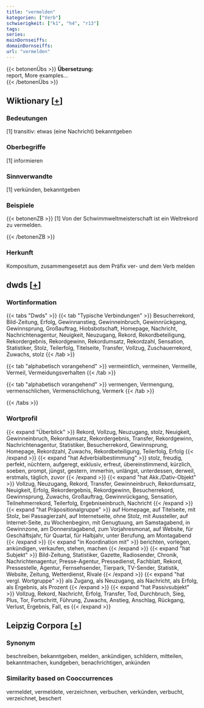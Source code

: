 ```yaml
---
title: "vermelden"
kategorien: ["Verb"]
schwierigkeit: ["k1", "h4", "r13"]
tags:
series:
mainDornseiffs:
domainDornseiffs:
url: "vermelden"
---
```


{{< betonenÜbs >}}
**Übersetzung:**  
report, More examples...  
{{< /betonenÜbs >}}

## Wiktionary [[+](https://de.wiktionary.org/wiki/vermelden)]

### Bedeutungen
[1] transitiv: etwas (eine Nachricht) bekanntgeben  

### Oberbegriffe
[1] informieren  

### Sinnverwandte
[1] verkünden, bekanntgeben  

### Beispiele
{{< betonenZB >}}
[1] Von der Schwimmweltmeisterschaft ist ein Weltrekord zu vermelden.  

{{< /betonenZB >}}
### Herkunft
Kompositum, zusammengesetzt aus dem Präfix ver- und dem Verb melden  



## dwds [[+](https://www.dwds.de/wb/vermelden)]

### Wortinformation
{{< tabs "Dwds" >}}
{{< tab "Typische Verbindungen" >}}
Besucherrekord, Bild-Zeitung, Erfolg, Gewinnanstieg, Gewinneinbruch, Gewinnrückgang, Gewinnsprung, Großauftrag, Hiobsbotschaft, Homepage, Nachricht, Nachrichtenagentur, Neuigkeit, Neuzugang, Rekord, Rekordbeteiligung, Rekordergebnis, Rekordgewinn, Rekordumsatz, Rekordzahl, Sensation, Statistiker, Stolz, Teilerfolg, Titelseite, Transfer, Vollzug, Zuschauerrekord, Zuwachs, stolz
{{< /tab >}}

{{< tab "alphabetisch vorangehend" >}}
vermeintlich, vermeinen, Vermeille, Vermeil, Vermeidungsverhalten
{{< /tab >}}

{{< tab "alphabetisch vorangehend" >}}
vermengen, Vermengung, vermenschlichen, Vermenschlichung, Vermerk
{{< /tab >}}

{{< /tabs >}}

### Wortprofil
{{< expand "Überblick" >}} Rekord, Vollzug, Neuzugang, stolz, Neuigkeit, Gewinneinbruch, Rekordumsatz, Rekordergebnis, Transfer, Rekordgewinn, Nachrichtenagentur, Statistiker, Besucherrekord, Gewinnsprung, Homepage, Rekordzahl, Zuwachs, Rekordbeteiligung, Teilerfolg, Erfolg {{< /expand >}}
{{< expand "hat Adverbialbestimmung" >}} stolz, freudig, perfekt, nüchtern, aufgeregt, exklusiv, erfreut, übereinstimmend, kürzlich, soeben, prompt, jüngst, gestern, immerhin, unlängst, unterdessen, derweil, erstmals, täglich, zuvor {{< /expand >}}
{{< expand "hat Akk./Dativ-Objekt" >}} Vollzug, Neuzugang, Rekord, Transfer, Gewinneinbruch, Rekordumsatz, Neuigkeit, Erfolg, Rekordergebnis, Rekordgewinn, Besucherrekord, Gewinnsprung, Zuwachs, Großauftrag, Gewinnrückgang, Sensation, Teilnehmerrekord, Teilerfolg, Ergebniseinbruch, Nachricht {{< /expand >}}
{{< expand "hat Präpositionalgruppe" >}} auf Homepage, auf Titelseite, mit Stolz, bei Passagierzahl, auf Internetseite, ohne Stolz, mit Aussteller, auf Internet-Seite, zu Wochenbeginn, mit Genugtuung, am Samstagabend, in Gewinnzone, am Donnerstagabend, zum Vorjahresmonat, auf Website, für Geschäftsjahr, für Quartal, für Halbjahr, unter Berufung, am Montagabend {{< /expand >}}
{{< expand "in Koordination mit" >}} berichten, vorlegen, ankündigen, verkaufen, stehen, machen {{< /expand >}}
{{< expand "hat Subjekt" >}} Bild-Zeitung, Statistiker, Gazette, Radiosender, Chronik, Nachrichtenagentur, Presse-Agentur, Pressedienst, Fachblatt, Rekord, Pressestelle, Agentur, Fernsehsender, Tierpark, TV-Sender, Statistik, Website, Zeitung, Wetterdienst, Rivale {{< /expand >}}
{{< expand "hat vergl. Wortgruppe" >}} als Zugang, als Neuzugang, als Nachricht, als Erfolg, als Ergebnis, als Prozent {{< /expand >}}
{{< expand "hat Passivsubjekt" >}} Vollzug, Rekord, Nachricht, Erfolg, Transfer, Tod, Durchbruch, Sieg, Plus, Tor, Fortschritt, Führung, Zuwachs, Anstieg, Anschlag, Rückgang, Verlust, Ergebnis, Fall, es {{< /expand >}}

## Leipzig Corpora [[+](https://corpora.uni-leipzig.de/en/res?word=vermelden&corpusId=deu_newscrawl-public_2018)]


### Synonym
beschreiben, bekanntgeben, melden, ankündigen, schildern, mitteilen, bekanntmachen, kundgeben, benachrichtigen, ankünden


### Similarity based on Cooccurrences
vermeldet, vermeldete, verzeichnen, verbuchen, verkünden, verbucht, verzeichnet, beschert

